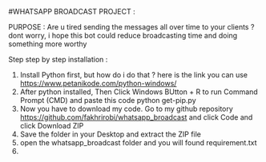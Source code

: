 #WHATSAPP BROADCAST PROJECT : 

PURPOSE : Are u tired sending the messages all over time to your clients ? dont worry, i hope this bot could reduce broadcasting time and doing something more worthy 

Step step by step installation : 
1. Install Python first, but how do i do that ? here is the link you can use https://www.petanikode.com/python-windows/
2. After python installed, Then Click Windows BUtton + R to run Command Prompt (CMD) and paste this code  python get-pip.py
3.  Now you have to download my code. Go to my github repository https://github.com/fakhrirobi/whatsapp_broadcast and click Code and click Download ZIP 
4. Save the folder in your Desktop and extract the ZIP file
5. open the whatsapp_broadcast folder and you will found requirement.txt 
6. 

